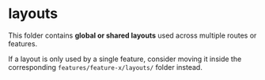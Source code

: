 # layouts

This folder contains **global or shared layouts** used across multiple routes or features.

If a layout is only used by a single feature, consider moving it inside the corresponding `features/feature-x/layouts/` folder instead.
